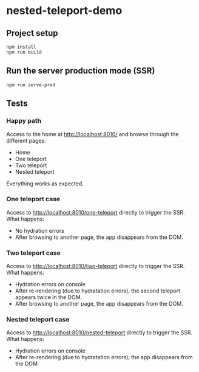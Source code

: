 # nested-teleport-demo

## Project setup

```
npm install
npm run build
```

## Run the server production mode (SSR)

```
npm run serve-prod
```

## Tests

### Happy path

Access to the home at <a href="http://localhost:8010/">http://localhost:8010/</a> and browse through the different pages:

* Home
* One teleport
* Two teleport
* Nested teleport

Everything works as expected.

### One teleport case

Access to <a href="http://localhost:8010/one-teleport">http://localhost:8010/one-teleport</a> directly to trigger the SSR. What happens:

* No hydration errors
* After browsing to another page, the app disappears from the DOM.

### Two teleport case

Access to <a href="http://localhost:8010/two-teleport">http://localhost:8010/two-teleport</a> directly to trigger the SSR. What happens:

* Hydration errors on console
* After re-rendering (due to hydratation errors), the second teleport appears twice in the DOM.
* After browsing to another page, the app disappears from the DOM.

### Nested teleport case

Access to <a href="http://localhost:8010/nested-teleport">http://localhost:8010/nested-teleport</a> directly to trigger the SSR. What happens:

* Hydration errors on console
* After re-rendering (due to hydratation errors), the app disappears from the DOM
